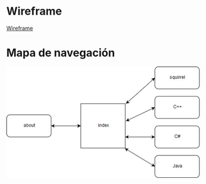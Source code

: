 # Wireframe

[Wireframe](https://github.com/DanJ64/despliegue/blob/master/doc/wireframe/Wireframe.pdf)



# Mapa de navegación

![Mapa de navegacion](https://github.com/DanJ64/despliegue/blob/master/doc/map/Mapa%20de%20navegacion.jpg)
